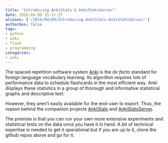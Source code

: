 ```yaml
---
title: "Introducing AnkiStats & AnkiStatsServer"
date: 2016-04-09 15:11:37
aliases: ['/2016/04/09/Introducing-AnkiStats-AnkiStatsServer/']
authorbox: false
tags:
- python
- anki
- flask
- programming
categories:
- anki
---
```

The spaced repetition software system [Anki]() is the _de facto_ standard for foreign language vocabulary learning. Its algorithm requires lots of performance data to schedule flashcards in the most efficient way. Anki displays these statistics in a group of thorough and informative statistical graphs and descriptive text.

However, they aren't easily available for the end-user to export. Thus, the reason behind the companion projects [AnkiStats](https://github.com/NSBum/AnkiStats) and [AnkiStatsServer](https://github.com/NSBum/AnkiStatsServer).

The premise is that you can run your own more extensive experiments and statistical tests on the data once you have it in hand. A bit of technical expertise is needed to get it operational but if you are up to it, clone the github repos above and go for it.
